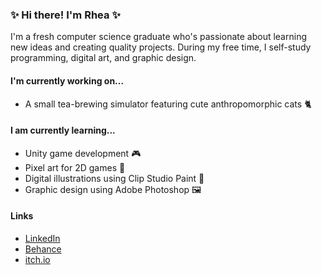 ### ✨ Hi there! I'm Rhea ✨
I'm a fresh computer science graduate who's passionate about learning new ideas and creating quality projects. During my free time, I self-study programming, digital art, and graphic design. 

#### I'm currently working on...
* A small tea-brewing simulator featuring cute anthropomorphic cats 🐈

#### I am currently learning...
* Unity game development 🎮
* Pixel art for 2D games 👾
* Digital illustrations using Clip Studio Paint 🎨
* Graphic design using Adobe Photoshop 🖼️

#### Links
* [LinkedIn](https://www.linkedin.com/in/andrea-limkinglam/)
* [Behance](https://www.behance.net/stingraye)
* [itch.io](https://stingraye.itch.io/)

<!--
**stingraye1106/stingraye1106** is a ✨ _special_ ✨ repository because its `README.md` (this file) appears on your GitHub profile.

Here are some ideas to get you started:

- 🔭 I’m currently working on ...
- 🌱 I’m currently learning ...
- 👯 I’m looking to collaborate on ...
- 🤔 I’m looking for help with ...
- 💬 Ask me about ...
- 📫 How to reach me: ...
- 😄 Pronouns: ...
- ⚡ Fun fact: ...
-->
